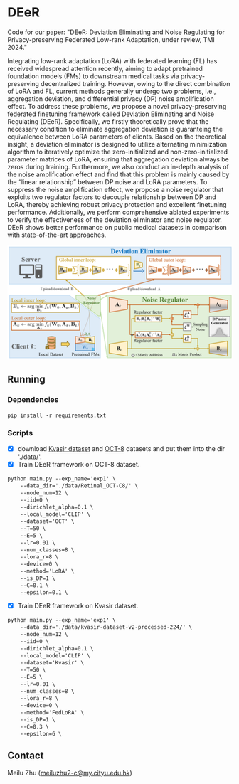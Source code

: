 # DEeR

Code for our paper: "DEeR: Deviation Eliminating and Noise Regulating for Privacy-preserving Federated Low-rank Adaptation, under review, TMI 2024."

Integrating low-rank adaptation (LoRA) with federated learning (FL) has received widespread attention recently, aiming to adapt pretrained foundation models (FMs) to downstream medical tasks via privacy-preserving decentralized training. However, owing to the direct combination of LoRA and FL, current methods generally undergo two problems, i.e., aggregation deviation, and differential privacy (DP) noise amplification effect. To address these problems, we propose a novel privacy-preserving federated finetuning framework called Deviation Eliminating and Noise Regulating (DEeR). Specifically, we firstly theoretically prove that the necessary condition to eliminate aggregation deviation is guaranteing the equivalence between LoRA parameters of clients. Based on the theoretical insight, a deviation eliminator is designed to utilize alternating minimization algorithm to iteratively optimize the zero-initialized and non-zero-initialized parameter matrices of LoRA, ensuring that aggregation deviation always be zeros during training. Furthermore, we also conduct an in-depth analysis of the noise amplification effect and find that this problem is mainly caused by the “linear relationship” between DP noise and LoRA parameters. To suppress the noise amplification effect, we propose a noise regulator that exploits two regulator factors to decouple relationship between DP and LoRA, thereby achieving robust privacy protection and excellent finetuning performance. Additionally, we perform comprehensive ablated experiments to verify the effectiveness of the deviation eliminator and noise regulator. DEeR shows better performance on public medical datasets in comparison with state-of-the-art approaches.

<div align=center>
<img width="800" src="imgs/framework.png" alt="FL"/>
</div>

## Running
### Dependencies
```
pip install -r requirements.txt
```

### Scripts
- [x] download [Kvasir dataset](https://drive.google.com/file/d/1fzIIiZZYnpDtetjkdQOhSDTtjBkPbFCU/view?usp=sharing) and [OCT-8](https://drive.google.com/file/d/13Mm2TybL44jC2dMCh4flz0zXGE1VYGms/view?usp=sharing) datasets and put them into the dir './data/'.
- [x]  Train DEeR framework on OCT-8 dataset.
```
python main.py --exp_name='exp1' \
    --data_dir='./data/Retinal_OCT-C8/' \
    --node_num=12 \
    --iid=0 \
    --dirichlet_alpha=0.1 \
    --local_model='CLIP' \
    --dataset='OCT' \
    --T=50 \
    --E=5 \
    --lr=0.01 \
    --num_classes=8 \
    --lora_r=8 \
    --device=0 \
    --method='LoRA' \
    --is_DP=1 \
    --C=0.1 \
    --epsilon=0.1 \
```
- [x] Train DEeR framework on Kvasir dataset.
```
python main.py --exp_name='exp1' \
    --data_dir='./data/kvasir-dataset-v2-processed-224/' \
    --node_num=12 \
    --iid=0 \
    --dirichlet_alpha=0.1 \
    --local_model='CLIP' \
    --dataset='Kvasir' \
    --T=50 \
    --E=5 \
    --lr=0.01 \
    --num_classes=8 \
    --lora_r=8 \
    --device=0 \
    --method='FedLoRA' \
    --is_DP=1 \
    --C=0.3 \
    --epsilon=6 \
```

## Contact

  Meilu Zhu (meiluzhu2-c@my.cityu.edu.hk)








